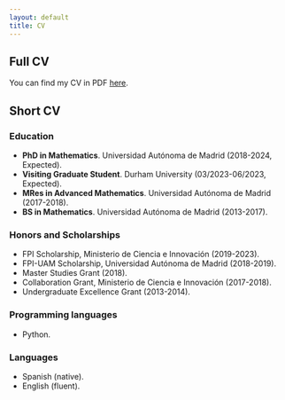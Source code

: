 ```yaml
---
layout: default
title: CV
---
```

## Full CV
You can find my CV in PDF [here](files/cv_Telmo_Perez.pdf).

## Short CV

### Education

* **PhD in Mathematics**. Universidad Autónoma de Madrid (2018-2024, Expected).
* **Visiting Graduate Student**. Durham University (03/2023-06/2023, Expected).
* **MRes in Advanced Mathematics**. Universidad Autónoma de Madrid (2017-2018).
* **BS in Mathematics**. Universidad Autónoma de Madrid (2013-2017).

### Honors and Scholarships
* FPI Scholarship, Ministerio de Ciencia e Innovación (2019-2023).
* FPI-UAM Scholarship, Universidad Autónoma de Madrid (2018-2019).
* Master Studies Grant (2018).
* Collaboration Grant, Ministerio de Ciencia e Innovación (2017-2018).
* Undergraduate Excellence Grant (2013-2014).  

### Programming languages
* Python.

### Languages
* Spanish (native).
* English (fluent).

